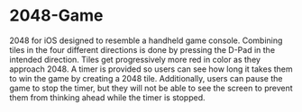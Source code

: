 # 2048-Game
2048 for iOS designed to resemble a handheld game console. Combining tiles in the four different directions is done by pressing the D-Pad in the intended direction. Tiles get progressively more red in color as they approach 2048. A timer is provided so users can see how long it takes them to win the game by creating a 2048 tile. Additionally, users can pause the game to stop the timer, but they will not be able to see the screen to prevent them from thinking ahead while the timer is stopped. 

